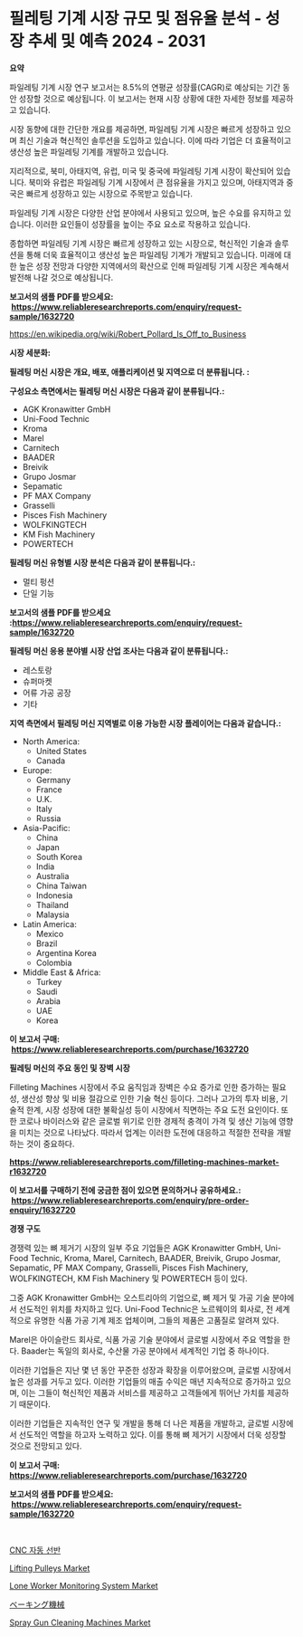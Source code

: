 <p><h1>필레팅 기계 시장 규모 및 점유율 분석 - 성장 추세 및 예측 2024 - 2031</h1></p><p><strong>요약</strong></p>
<p><p>파일레팅 기계 시장 연구 보고서는 8.5%의 연평균 성장률(CAGR)로 예상되는 기간 동안 성장할 것으로 예상됩니다. 이 보고서는 현재 시장 상황에 대한 자세한 정보를 제공하고 있습니다.</p><p>시장 동향에 대한 간단한 개요를 제공하면, 파일레팅 기계 시장은 빠르게 성장하고 있으며 최신 기술과 혁신적인 솔루션을 도입하고 있습니다. 이에 따라 기업은 더 효율적이고 생산성 높은 파일레팅 기계를 개발하고 있습니다.</p><p>지리적으로, 북미, 아태지역, 유럽, 미국 및 중국에 파일레팅 기계 시장이 확산되어 있습니다. 북미와 유럽은 파일레팅 기계 시장에서 큰 점유율을 가지고 있으며, 아태지역과 중국은 빠르게 성장하고 있는 시장으로 주목받고 있습니다.</p><p>파일레팅 기계 시장은 다양한 산업 분야에서 사용되고 있으며, 높은 수요를 유지하고 있습니다. 이러한 요인들이 성장률을 높이는 주요 요소로 작용하고 있습니다.</p><p>종합하면 파일레팅 기계 시장은 빠르게 성장하고 있는 시장으로, 혁신적인 기술과 솔루션을 통해 더욱 효율적이고 생산성 높은 파일레팅 기계가 개발되고 있습니다. 미래에 대한 높은 성장 전망과 다양한 지역에서의 확산으로 인해 파일레팅 기계 시장은 계속해서 발전해 나갈 것으로 예상됩니다.</p></p>
<p><strong>보고서의 샘플 PDF를 받으세요: &nbsp;<a href="https://www.reliableresearchreports.com/enquiry/request-sample/1632720">https://www.reliableresearchreports.com/enquiry/request-sample/1632720</a></strong></p>
<p><a href="https://en.wikipedia.org/wiki/Robert_Pollard_Is_Off_to_Business">https://en.wikipedia.org/wiki/Robert_Pollard_Is_Off_to_Business</a></p>
<p><strong>시장 세분화:</strong></p>
<p><strong> 필레팅 머신 시장은 개요, 배포, 애플리케이션 및 지역으로 더 분류됩니다. :</strong></p>
<p><strong>구성요소 측면에서는 필레팅 머신 시장은 다음과 같이 분류됩니다.:</strong></p>
<p><ul><li>AGK Kronawitter GmbH</li><li>Uni-Food Technic</li><li>Kroma</li><li>Marel</li><li>Carnitech</li><li>BAADER</li><li>Breivik</li><li>Grupo Josmar</li><li>Sepamatic</li><li>PF MAX Company</li><li>Grasselli</li><li>Pisces Fish Machinery</li><li>WOLFKINGTECH</li><li>KM Fish Machinery</li><li>POWERTECH</li></ul></p>
<p><strong> 필레팅 머신 유형별 시장 분석은 다음과 같이 분류됩니다.:</strong></p>
<p><ul><li>멀티 펑션</li><li>단일 기능</li></ul></p>
<p><strong>보고서의 샘플 PDF를 받으세요 :<a href="https://www.reliableresearchreports.com/enquiry/request-sample/1632720">https://www.reliableresearchreports.com/enquiry/request-sample/1632720</a></strong></p>
<p><strong> 필레팅 머신 응용 분야별 시장 산업 조사는 다음과 같이 분류됩니다.:</strong></p>
<p><ul><li>레스토랑</li><li>슈퍼마켓</li><li>어류 가공 공장</li><li>기타</li></ul></p>
<p><strong>지역 측면에서 필레팅 머신 지역별로 이용 가능한 시장 플레이어는 다음과 같습니다.:</strong></p>
<p><ul>
    <li>
        North America:
        <ul>
            <li>United States</li>
            <li>Canada</li>
        </ul>
    </li>
    <li>
        Europe:
        <ul>
            <li>Germany</li>
            <li>France</li>
            <li>U.K.</li>
            <li>Italy</li>
            <li>Russia</li>
        </ul>
    </li>
    <li>
        Asia-Pacific:
        <ul>
            <li>China</li>
            <li>Japan</li>
            <li>South Korea</li>
            <li>India</li>
            <li>Australia</li>
            <li>China Taiwan</li>
            <li>Indonesia</li>
            <li>Thailand</li>
            <li>Malaysia</li>
        </ul>
    </li>
    <li>
        Latin America:
        <ul>
            <li>Mexico</li>
            <li>Brazil</li>
            <li>Argentina Korea</li>
            <li>Colombia</li>
        </ul>
    </li>
    <li>
        Middle East & Africa:
        <ul>
            <li>Turkey</li>
            <li>Saudi</li>
            <li>Arabia</li>
            <li>UAE</li>
            <li>Korea</li>
        </ul>
    </li>
    </ul></p>
<p><strong>이 보고서 구매: &nbsp;<a href="https://www.reliableresearchreports.com/purchase/1632720">https://www.reliableresearchreports.com/purchase/1632720</a></strong></p>
<p><strong>필레팅 머신의 주요 동인 및 장벽 시장</strong></p>
<p><p>Filleting Machines 시장에서 주요 움직임과 장벽은 수요 증가로 인한 증가하는 필요성, 생산성 향상 및 비용 절감으로 인한 기술 혁신 등이다. 그러나 고가의 투자 비용, 기술적 한계, 시장 성장에 대한 불확실성 등이 시장에서 직면하는 주요 도전 요인이다. 또한 코로나 바이러스와 같은 글로벌 위기로 인한 경제적 충격이 가격 및 생산 기능에 영향을 미치는 것으로 나타났다. 따라서 업계는 이러한 도전에 대응하고 적절한 전략을 개발하는 것이 중요하다.</p></p>
<p><strong><a href="https://www.reliableresearchreports.com/filleting-machines-market-r1632720">https://www.reliableresearchreports.com/filleting-machines-market-r1632720</a></strong></p>
<p><strong>이 보고서를 구매하기 전에 궁금한 점이 있으면 문의하거나 공유하세요.: &nbsp;<a href="https://www.reliableresearchreports.com/enquiry/pre-order-enquiry/1632720">https://www.reliableresearchreports.com/enquiry/pre-order-enquiry/1632720</a></strong></p>
<p><strong>경쟁 구도</strong></p>
<p><p>경쟁력 있는 뼈 제거기 시장의 일부 주요 기업들은 AGK Kronawitter GmbH, Uni-Food Technic, Kroma, Marel, Carnitech, BAADER, Breivik, Grupo Josmar, Sepamatic, PF MAX Company, Grasselli, Pisces Fish Machinery, WOLFKINGTECH, KM Fish Machinery 및 POWERTECH 등이 있다. </p><p>그중 AGK Kronawitter GmbH는 오스트리아의 기업으로, 뼈 제거 및 가공 기술 분야에서 선도적인 위치를 차지하고 있다. Uni-Food Technic은 노르웨이의 회사로, 전 세계적으로 유명한 식품 가공 기계 제조 업체이며, 그들의 제품은 고품질로 알려져 있다.</p><p>Marel은 아이슬란드 회사로, 식품 가공 기술 분야에서 글로벌 시장에서 주요 역할을 한다. Baader는 독일의 회사로, 수산물 가공 분야에서 세계적인 기업 중 하나이다. </p><p>이러한 기업들은 지난 몇 년 동안 꾸준한 성장과 확장을 이루어왔으며, 글로벌 시장에서 높은 성과를 거두고 있다. 이러한 기업들의 매출 수익은 매년 지속적으로 증가하고 있으며, 이는 그들이 혁신적인 제품과 서비스를 제공하고 고객들에게 뛰어난 가치를 제공하기 때문이다.</p><p>이러한 기업들은 지속적인 연구 및 개발을 통해 더 나은 제품을 개발하고, 글로벌 시장에서 선도적인 역할을 하고자 노력하고 있다. 이를 통해 뼈 제거기 시장에서 더욱 성장할 것으로 전망되고 있다.</p></p>
<p><strong>이 보고서 구매: &nbsp; <a href="https://www.reliableresearchreports.com/purchase/1632720">https://www.reliableresearchreports.com/purchase/1632720</a></strong></p>
<p><strong>보고서의 샘플 PDF를 받으세요: &nbsp;<a href="https://www.reliableresearchreports.com/enquiry/request-sample/1632720">https://www.reliableresearchreports.com/enquiry/request-sample/1632720</a></strong><strong></strong></p>
<p>&nbsp;</p>
<p><p><a href="https://github.com/shampaakter36/Market-Research-Report-List-2/blob/main/284352757944.md">CNC 자동 선반</a></p><p><a href="https://www.linkedin.com/pulse/lifting-pulleys-market-size-share-trends-analysis-report-end-7y0jf">Lifting Pulleys Market</a></p><p><a href="https://github.com/eliasMan59/Market-Research-Report-List-1/blob/main/lone-worker-monitoring-system-market.md">Lone Worker Monitoring System Market</a></p><p><a href="https://github.com/RandallRunte2023/Market-Research-Report-List-2/blob/main/261088045692.md">ベーキング機械</a></p><p><a href="https://www.linkedin.com/pulse/spray-gun-cleaning-machines-market-research-report-includes-gb4qe">Spray Gun Cleaning Machines Market</a></p></p>
